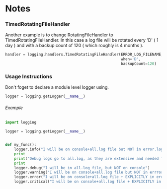 # Notes

### TimedRotatingFileHandler
Another example is to change RotatingFileHandler to TimedRotatingFileHandler. In this case a log file will be rotated every 'D' ( 1 day ) and with a backup count of 120 ( which roughly is 4 months ).
```python
handler = logging.handlers.TimedRotatingFileHandler(ERROR_LOG_FILENAME,
                                                    when='D',
                                                    backupCount=120)
```

### Usage Instructions
Don't foget to declare a module level logger using.
```python
logger = logging.getLogger(__name__)
```
###### Example
```python
import logging

logger = logging.getLogger(__name__)


def my_func():
    logger.info("I will be on console+all.log file but NOT in error.log file")
    print
    print("Debug logs go to all.log, as they are extensive and needed for debugging")
    print
    logger.debug("I will be in all.log file, but NOT on console")
    logger.warning("I will be on console+all.log file but NOT in errror.log file")
    logger.error("I will be on console+all.log file + EXPLICITLY in error.log file")
    logger.critical("I will be on console+all.log file + EXPLICITLY in error.log file")
```
